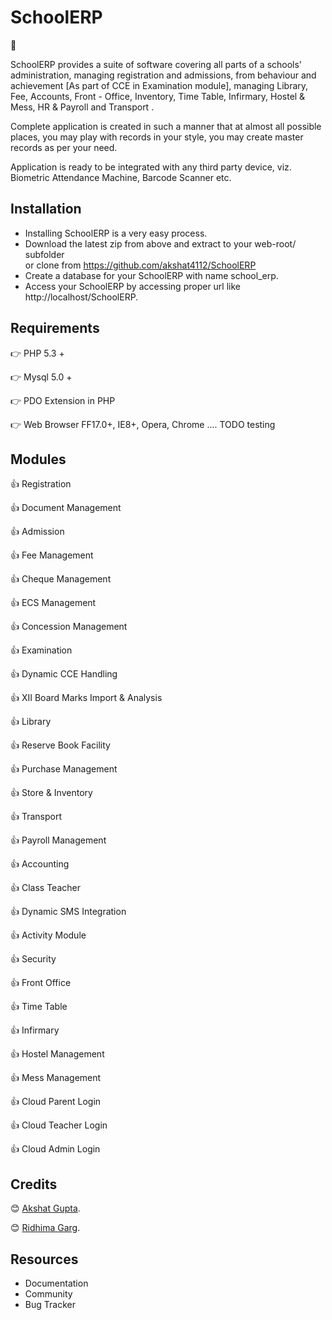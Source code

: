# SchoolERP
:school:

SchoolERP provides a suite of software covering all parts of a schools' administration, managing registration and admissions, from behaviour and achievement [As part of CCE in Examination module], managing Library, Fee, Accounts, Front - Office, Inventory, Time Table, Infirmary, Hostel & Mess, HR & Payroll and Transport .

Complete application is created in such a manner that at almost all possible places, you may play with records in your style, you may create master records as per your need.

Application is ready to be integrated with any third party device, viz. Biometric Attendance Machine, Barcode Scanner etc.


## Installation 
* Installing SchoolERP is a very easy process.
* Download the latest zip from above and extract to your web-root/ subfolder   
or clone from https://github.com/akshat4112/SchoolERP 
* Create a database for your SchoolERP with name school_erp.
* Access your SchoolERP by accessing proper url like http://localhost/SchoolERP.

## Requirements
:point_right: PHP 5.3 +

:point_right: Mysql 5.0 +

:point_right: PDO Extension in PHP

:point_right: Web Browser FF17.0+, IE8+, Opera, Chrome .... TODO testing

## Modules

:thumbsup: Registration

:thumbsup: Document Management

:thumbsup: Admission

:thumbsup: Fee Management

:thumbsup: Cheque Management

:thumbsup: ECS Management

:thumbsup: Concession Management

:thumbsup: Examination

:thumbsup: Dynamic CCE Handling

:thumbsup: XII Board Marks Import & Analysis

:thumbsup: Library

:thumbsup: Reserve Book Facility

:thumbsup: Purchase Management

:thumbsup: Store & Inventory

:thumbsup: Transport

:thumbsup: Payroll Management

:thumbsup: Accounting

:thumbsup: Class Teacher

:thumbsup: Dynamic SMS Integration

:thumbsup: Activity Module

:thumbsup: Security

:thumbsup: Front Office

:thumbsup: Time Table

:thumbsup: Infirmary

:thumbsup: Hostel Management

:thumbsup: Mess Management

:thumbsup: Cloud Parent Login

:thumbsup: Cloud Teacher Login

:thumbsup: Cloud Admin Login

## Credits 

:blush: [Akshat Gupta](https://www.github.com/akshat4112).

:blush: [Ridhima Garg](https://www.github.com/ri-dhimagarg1).

## Resources
* Documentation
* Community
* Bug Tracker
